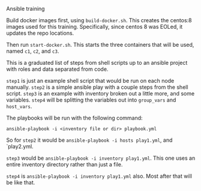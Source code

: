 Ansible training

Build docker images first, using `build-docker.sh`. This creates the centos:8 images used for this training. Specifically, since centos 8 was EOLed, it updates the repo locations.

Then run `start-docker.sh`. This starts the three containers that will be used, named `c1`, `c2`, and `c3`.

This is a graduated list of steps from shell scripts up to an ansible project with roles and data separated from code.

```step1``` is just an example shell script that would be run on each node manually.
```step2``` is a simple ansible play with a couple steps from the shell script.
```step3``` is an example with inventory broken out a little more, and some variables.
```step4``` will be splitting the variables out into `group_vars` and `host_vars`.

The playbooks will be run with the following command:

```
ansible-playbook -i <inventory file or dir> playbook.yml
```

So for `step2` it would be `ansible-playbook -i hosts play1.yml`, and `play2.yml.

`step3` would be `ansible-playbook -i inventory play1.yml`. This one uses an entire inventory directory rather than just a file.

`step4` is `ansible-playbook -i inventory play1.yml` also. Most after that will be like that.
